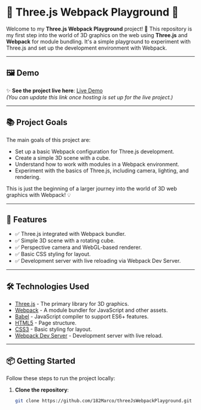 # 🌟 Three.js Webpack Playground 🌟

Welcome to my **Three.js Webpack Playground** project! 🚀 This repository is my first step into the world of 3D graphics on the web using **Three.js** and **Webpack** for module bundling. It's a simple playground to experiment with Three.js and set up the development environment with Webpack.

---

## 🖼️ Demo

✨ **See the project live here**: [Live Demo](https://github.com/182Marco/threeJsWebpackPlayground/new/main?filename=README.md)  
_(You can update this link once hosting is set up for the live project.)_

---

## 📚 Project Goals

The main goals of this project are:

- Set up a basic Webpack configuration for Three.js development.
- Create a simple 3D scene with a cube.
- Understand how to work with modules in a Webpack environment.
- Experiment with the basics of Three.js, including camera, lighting, and rendering.

This is just the beginning of a larger journey into the world of 3D web graphics with Webpack! 💡

---

## 🚀 Features

- ✅ Three.js integrated with Webpack bundler.
- ✅ Simple 3D scene with a rotating cube.
- ✅ Perspective camera and WebGL-based renderer.
- ✅ Basic CSS styling for layout.
- ✅ Development server with live reloading via Webpack Dev Server.

---

## 🛠️ Technologies Used

- [Three.js](https://threejs.org/) - The primary library for 3D graphics.
- [Webpack](https://webpack.js.org/) - A module bundler for JavaScript and other assets.
- [Babel](https://babeljs.io/) - JavaScript compiler to support ES6+ features.
- [HTML5](https://developer.mozilla.org/en-US/docs/Web/HTML) - Page structure.
- [CSS3](https://developer.mozilla.org/en-US/docs/Web/CSS) - Basic styling for layout.
- [Webpack Dev Server](https://webpack.js.org/configuration/dev-server/) - Development server with live reload.

---

## 📦 Getting Started

Follow these steps to run the project locally:

1. **Clone the repository**:
   ```bash
   git clone https://github.com/182Marco/threeJsWebpackPlayground.git
   ```

